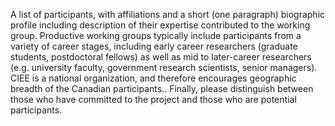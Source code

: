A list of participants, with affiliations and a short (one paragraph) biographic profile including description of their expertise contributed to the working group. Productive working groups typically include participants from a variety of career stages, including early career researchers (graduate students, postdoctoral fellows) as well as mid to later-career researchers (e.g. university faculty, government research scientists, senior managers). CIEE is a national organization, and therefore encourages geographic breadth of the Canadian participants.. Finally, please distinguish between those who have committed to the project and those who are potential participants.